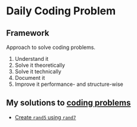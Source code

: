 # Daily Coding Problem

## Framework

Approach to solve coding problems.

1. Understand it
2. Solve it theoretically
3. Solve it technically
4. Document it
5. Improve it performance- and structure-wise

## My solutions to [coding problems](https://www.dailycodingproblem.com/)

- [Create `rand5` using `rand7`](RandUsingAnotherRand/README.md)